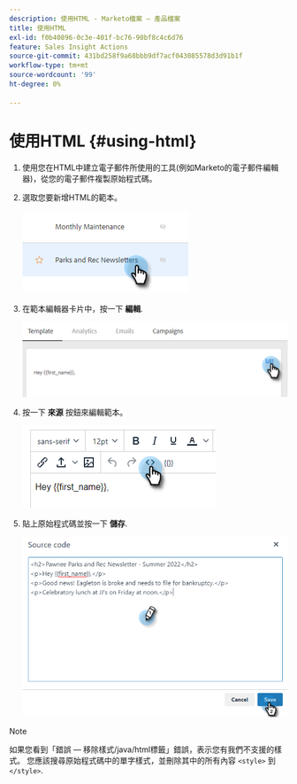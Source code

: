 ```yaml
---
description: 使用HTML - Marketo檔案 — 產品檔案
title: 使用HTML
exl-id: f0b40896-0c3e-401f-bc76-90bf8c4c6d76
feature: Sales Insight Actions
source-git-commit: 431bd258f9a68bbb9df7acf043085578d3d91b1f
workflow-type: tm+mt
source-wordcount: '99'
ht-degree: 0%

---
```


# 使用HTML {#using-html}

1. 使用您在HTML中建立電子郵件所使用的工具(例如Marketo的電子郵件編輯器)，從您的電子郵件複製原始程式碼。

1. 選取您要新增HTML的範本。

   ![](assets/using-html-1.png)

1. 在範本編輯器卡片中，按一下 **編輯**.

   ![](assets/using-html-2.png)

1. 按一下 **來源** 按鈕來編輯範本。

   ![](assets/using-html-3.png)

1. 貼上原始程式碼並按一下 **儲存**.

   ![](assets/using-html-4.png)

>[!NOTE]
>
>如果您看到「錯誤 — 移除樣式/java/html標籤」錯誤，表示您有我們不支援的樣式。 您應該搜尋原始程式碼中的單字樣式，並刪除其中的所有內容 `<style>` 到 `</style>`.
